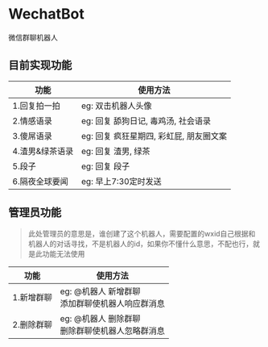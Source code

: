 # WechatBot

微信群聊机器人

## 目前实现功能

| 功能        | 使用方法                     |
|-----------|--------------------------|
| 1.回复拍一拍   | eg: 双击机器人头像              |
| 2.情感语录    | eg: 回复 舔狗日记, 毒鸡汤, 社会语录   |
| 3.傻屌语录    | eg: 回复 疯狂星期四, 彩虹屁, 朋友圈文案 |
| 4.渣男&绿茶语录 | eg: 回复 渣男, 绿茶            |
| 5.段子      | eg: 回复 段子                |
| 6.隔夜全球要闻  | eg: 早上7:30定时发送           |

## 管理员功能

> 此处管理员的意思是，谁创建了这个机器人，需要配置的wxid自己根据和机器人的对话寻找，不是机器人的id，如果你不懂什么意思，不配也行，就是此功能无法使用

| 功能     | 使用方法                            |
|--------|---------------------------------|
| 1.新增群聊 | eg: @机器人 新增群聊<br/>添加群聊使机器人响应群消息 |
| 2.删除群聊 | eg: @机器人 删除群聊<br/>删除群聊使机器人忽略群消息 |

